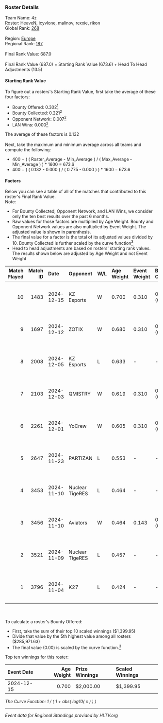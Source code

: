 ### Roster Details<br />
Team Name: 4z<br />
Roster: HeaveN, icyvlone, malinov, rexxie, rikon<br />
Global Rank: [268](../../standings_global_2025_02_28.md)<br />
<br />
Region: [Europe]( ../../standings_europe_2025_02_28.md)<br />
Regional Rank: [187]( ../../standings_europe_2025_02_28.md)<br />
<br />
Final Rank Value:  687.0<br />
<br />
Final Rank Value (687.0) = Starting Rank Value (673.6) + Head To Head Adjustments (13.5)<br />

#### Starting Rank Value<br />
To figure out a rosters's Starting Rank Value, first take the average of these four factors:<br />
- Bounty Offered: 0.302[<sup>1</sup>](#table2)
- Bounty Collected: 0.221[<sup>2</sup>](#table1)
- Opponent Network: 0.007[<sup>2</sup>](#table1)
- LAN Wins: 0.000[<sup>2</sup>](#table1)

The average of these factors is 0.132<br />
<br />
Next, take the maximum and minimum average across all teams and compute the following:<br />
- 400 + ( ( Roster_Average - Min_Average ) / ( Max_Average - Min_Average ) ) * 1600 = 673.6
- 400 + ( ( 0.132 - 0.000 ) / ( 0.775 - 0.000 ) ) * 1600 = 673.6


#### Factors<br />
Below you can see a table of all of the matches that contributed to this roster's Final Rank Value.<br />
Note:<br />

- For Bounty Collected, Opponent Network, and LAN Wins, we consider only the ten best results over the past 6 months.
- Raw values for those factors are multiplied by Age Weight. Bounty and Opponent Network values are also multiplied by Event Weight. The adjusted value is shown in parenthesis.
- The final value for a factor is the total of its adjusted values divided by 10. Bounty Collected is further scaled by the curve function[<sup>3</sup>](#curveFunction)
- Head to head adjustments are based on rosters' starting rank values. The results shown below are adjusted by Age Weight and not Event Weight
<span id="table1"></span><br />


| Match Played | Match ID | Date       | Opponent        | W/L | Age Weight | Event Weight | Bounty Collected | Opponent Network | LAN Wins  | H2H Adj. | Roster                                   |
| -: | -: | :- | :- | :- | :- | :- | :- | :- | :- | -: | :- |
|           10 |     1483 | 2024-12-15 | KZ Esports      | W   | 0.700      | 0.310        | 0.010 (0.002)    | 0.122 (0.027)    | 0 (0.000) |    12.34 | HeaveN, icyvlone, malinov, rexxie, rikon |
|            9 |     1697 | 2024-12-12 | ZOTIX           | W   | 0.680      | 0.310        | 0.002 (0.000)    | 0.160 (0.034)    | 0 (0.000) |    10.80 | HeaveN, icyvlone, malinov, rexxie, rikon |
|            8 |     2008 | 2024-12-05 | KZ Esports      | L   | 0.633      | -            | -                | -                | -         |    -8.57 | HeaveN, icyvlone, malinov, rexxie, rikon |
|            7 |     2103 | 2024-12-03 | QMISTRY         | W   | 0.619      | 0.310        | 0.001 (0.000)    | 0.030 (0.006)    | 0 (0.000) |     9.03 | HeaveN, icyvlone, malinov, rexxie, rikon |
|            6 |     2261 | 2024-12-01 | YoCrew          | W   | 0.605      | 0.310        | 0.001 (0.000)    | 0.031 (0.006)    | 0 (0.000) |     6.12 | HeaveN, icyvlone, malinov, rexxie, rikon |
|            5 |     2647 | 2024-11-23 | PARTIZAN        | L   | 0.553      | -            | -                | -                | -         |    -9.23 | fate, icyvlone, malinov, rexxie, rikon   |
|            4 |     3453 | 2024-11-10 | Nuclear TigeRES | L   | 0.464      | -            | -                | -                | -         |    -3.57 | fate, HeaveN, icyvlone, rexxie, rikon    |
|            3 |     3456 | 2024-11-10 | Aviators        | W   | 0.464      | 0.143        | 0.000 (0.000)    | 0.000 (0.000)    | 0 (0.000) |     2.66 | fate, HeaveN, icyvlone, rexxie, rikon    |
|            2 |     3521 | 2024-11-09 | Nuclear TigeRES | L   | 0.457      | -            | -                | -                | -         |    -3.53 | fate, HeaveN, icyvlone, rexxie, rikon    |
|            1 |     3796 | 2024-11-04 | K27             | L   | 0.424      | -            | -                | -                | -         |    -2.57 | fate, HeaveN, icyvlone, rexxie, rikon    |

<br />
<span id="table2"></span><br />
To calculate a roster's Bounty Offered:<br />

- First, take the sum of their top 10 scaled winnings ($1,399.95)
- Divide that value by the 5th highest value among all rosters ($285,971.63)
- The final value (0.00) is scaled by the curve function.[<sup>3</sup>](#curveFunction)

Top ten winnings for this roster:<br />

| Event Date | Age Weight | Prize Winnings | Scaled Winnings |
| :- | -: | :- | :- |
| 2024-12-15 |      0.700 | $2,000.00      | $1,399.95       |


<span id="curveFunction"></span>_The Curve Function: 1 / ( 1 + abs( log10( x ) ) )_<br />

---
_Event data for Regional Standings provided by HLTV.org_<br />
